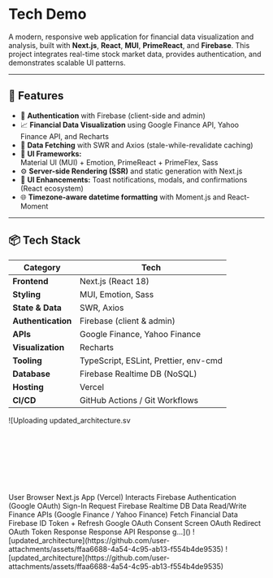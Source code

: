 # Tech Demo

A modern, responsive web application for financial data visualization and analysis, built with **Next.js**, **React**, **MUI**, **PrimeReact**, and **Firebase**. This project integrates real-time stock market data, provides authentication, and demonstrates scalable UI patterns.

---

## 🚀 Features

- 🔐 **Authentication** with Firebase (client-side and admin)
- 📈 **Financial Data Visualization** using Google Finance API, Yahoo Finance API, and Recharts
- 🧠 **Data Fetching** with SWR and Axios (stale-while-revalidate caching)
- 🎨 **UI Frameworks:**  
  Material UI (MUI) + Emotion, PrimeReact + PrimeFlex, Sass
- ⚙️ **Server-side Rendering (SSR)** and static generation with Next.js
- 🔔 **UI Enhancements:** Toast notifications, modals, and confirmations (React ecosystem)
- 🌐 **Timezone-aware datetime formatting** with Moment.js and React-Moment

---

## 📦 Tech Stack

| **Category**        | **Tech**                                             |
|---------------------|------------------------------------------------------|
| **Frontend**        | Next.js (React 18)                                   |
| **Styling**         | MUI, Emotion, Sass                                   |
| **State & Data**    | SWR, Axios                                           |
| **Authentication**  | Firebase (client & admin)                            |
| **APIs**            | Google Finance, Yahoo Finance                        |
| **Visualization**   | Recharts                                             |
| **Tooling**         | TypeScript, ESLint, Prettier, env-cmd                |
| **Database**        | Firebase Realtime DB (NoSQL)                         |
| **Hosting**         | Vercel                                               |
| **CI/CD**           | GitHub Actions / Git Workflows                       |


![Uploading updated_architecture.sv<?xml version="1.0" encoding="UTF-8" standalone="no"?>
<!DOCTYPE svg PUBLIC "-//W3C//DTD SVG 1.1//EN"
 "http://www.w3.org/Graphics/SVG/1.1/DTD/svg11.dtd">
<!-- Generated by graphviz version 2.43.0 (0)
 -->
<!-- Title: Architecture Pages: 1 -->
<svg width="1116pt" height="236pt"
 viewBox="0.00 0.00 1116.00 236.23" xmlns="http://www.w3.org/2000/svg" xmlns:xlink="http://www.w3.org/1999/xlink">
<g id="graph0" class="graph" transform="scale(1 1) rotate(0) translate(4 232.23)">
<title>Architecture</title>
<polygon fill="white" stroke="transparent" points="-4,4 -4,-232.23 1112,-232.23 1112,4 -4,4"/>
<!-- User -->
<g id="node1" class="node">
<title>User</title>
<polygon fill="lightcyan" stroke="black" points="86,-136.23 0,-136.23 0,-100.23 86,-100.23 86,-136.23"/>
<text text-anchor="middle" x="43" y="-115.73" font-family="Times,serif" font-size="10.00">User Browser</text>
</g>
<!-- App -->
<g id="node2" class="node">
<title>App</title>
<polygon fill="lightcyan" stroke="black" points="305,-136.23 187,-136.23 187,-100.23 305,-100.23 305,-136.23"/>
<text text-anchor="middle" x="246" y="-115.73" font-family="Times,serif" font-size="10.00">Next.js App (Vercel)</text>
</g>
<!-- User&#45;&gt;App -->
<g id="edge1" class="edge">
<title>User&#45;&gt;App</title>
<path fill="none" stroke="black" d="M86.14,-118.23C112.41,-118.23 146.82,-118.23 176.9,-118.23"/>
<polygon fill="black" stroke="black" points="176.91,-121.73 186.91,-118.23 176.91,-114.73 176.91,-121.73"/>
<text text-anchor="middle" x="136.5" y="-122.03" font-family="Times,serif" font-size="14.00">Interacts</text>
</g>
<!-- Auth -->
<g id="node3" class="node">
<title>Auth</title>
<polygon fill="lightcyan" stroke="black" points="711,-206.23 572,-206.23 572,-170.23 711,-170.23 711,-206.23"/>
<text text-anchor="middle" x="641.5" y="-191.23" font-family="Times,serif" font-size="10.00">Firebase Authentication</text>
<text text-anchor="middle" x="641.5" y="-180.23" font-family="Times,serif" font-size="10.00">(Google OAuth)</text>
</g>
<!-- App&#45;&gt;Auth -->
<g id="edge2" class="edge">
<title>App&#45;&gt;Auth</title>
<path fill="none" stroke="black" d="M259.34,-136.38C272.66,-154.19 295.67,-180.23 323,-191.23 399.73,-222.11 495.59,-215.76 561.79,-205.21"/>
<polygon fill="black" stroke="black" points="562.45,-208.65 571.75,-203.56 561.31,-201.75 562.45,-208.65"/>
<text text-anchor="middle" x="426.5" y="-217.03" font-family="Times,serif" font-size="14.00">Sign&#45;In Request</text>
</g>
<!-- DB -->
<g id="node5" class="node">
<title>DB</title>
<polygon fill="lightcyan" stroke="black" points="705.5,-141.23 577.5,-141.23 577.5,-105.23 705.5,-105.23 705.5,-141.23"/>
<text text-anchor="middle" x="641.5" y="-120.73" font-family="Times,serif" font-size="10.00">Firebase Realtime DB</text>
</g>
<!-- App&#45;&gt;DB -->
<g id="edge6" class="edge">
<title>App&#45;&gt;DB</title>
<path fill="none" stroke="black" d="M305.06,-118.97C374.59,-119.85 491.12,-121.33 566.9,-122.29"/>
<polygon fill="black" stroke="black" points="567.26,-125.8 577.31,-122.43 567.35,-118.8 567.26,-125.8"/>
<text text-anchor="middle" x="426.5" y="-125.03" font-family="Times,serif" font-size="14.00">Data Read/Write</text>
</g>
<!-- Finance -->
<g id="node6" class="node">
<title>Finance</title>
<polygon fill="lightcyan" stroke="black" points="735,-60.23 548,-60.23 548,-24.23 735,-24.23 735,-60.23"/>
<text text-anchor="middle" x="641.5" y="-45.23" font-family="Times,serif" font-size="10.00">Finance APIs</text>
<text text-anchor="middle" x="641.5" y="-34.23" font-family="Times,serif" font-size="10.00">(Google Finance / Yahoo Finance)</text>
</g>
<!-- App&#45;&gt;Finance -->
<g id="edge8" class="edge">
<title>App&#45;&gt;Finance</title>
<path fill="none" stroke="black" d="M272.09,-100.06C286.32,-90.72 304.87,-80.09 323,-74.23 392.29,-51.83 474.12,-44 537.35,-41.68"/>
<polygon fill="black" stroke="black" points="537.85,-45.16 547.73,-41.34 537.62,-38.17 537.85,-45.16"/>
<text text-anchor="middle" x="426.5" y="-78.03" font-family="Times,serif" font-size="14.00">Fetch Financial Data</text>
</g>
<!-- Auth&#45;&gt;App -->
<g id="edge5" class="edge">
<title>Auth&#45;&gt;App</title>
<path fill="none" stroke="black" d="M571.9,-178.09C482.21,-164.8 335.05,-142.87 323,-140.23 320.39,-139.65 317.73,-139.04 315.05,-138.4"/>
<polygon fill="black" stroke="black" points="315.86,-134.99 305.31,-135.95 314.15,-141.78 315.86,-134.99"/>
<text text-anchor="middle" x="426.5" y="-174.03" font-family="Times,serif" font-size="14.00">Firebase ID Token + Refresh</text>
</g>
<!-- Consent -->
<g id="node4" class="node">
<title>Consent</title>
<polygon fill="lightcyan" stroke="black" points="1108,-206.23 936,-206.23 936,-170.23 1108,-170.23 1108,-206.23"/>
<text text-anchor="middle" x="1022" y="-185.73" font-family="Times,serif" font-size="10.00">Google OAuth Consent Screen</text>
</g>
<!-- Auth&#45;&gt;Consent -->
<g id="edge3" class="edge">
<title>Auth&#45;&gt;Consent</title>
<path fill="none" stroke="black" d="M711.04,-188.23C771.02,-188.23 858.76,-188.23 925.6,-188.23"/>
<polygon fill="black" stroke="black" points="925.72,-191.73 935.72,-188.23 925.72,-184.73 925.72,-191.73"/>
<text text-anchor="middle" x="835.5" y="-192.03" font-family="Times,serif" font-size="14.00">OAuth Redirect</text>
</g>
<!-- Consent&#45;&gt;Auth -->
<g id="edge4" class="edge">
<title>Consent&#45;&gt;Auth</title>
<path fill="none" stroke="black" d="M935.74,-171.26C929.75,-170.45 923.79,-169.76 918,-169.23 844.97,-162.55 826.07,-162.99 753,-169.23 742.71,-170.11 731.94,-171.44 721.33,-172.99"/>
<polygon fill="black" stroke="black" points="720.58,-169.57 711.23,-174.55 721.65,-176.49 720.58,-169.57"/>
<text text-anchor="middle" x="835.5" y="-173.03" font-family="Times,serif" font-size="14.00">OAuth Token Response</text>
</g>
<!-- DB&#45;&gt;App -->
<g id="edge7" class="edge">
<title>DB&#45;&gt;App</title>
<path fill="none" stroke="black" d="M577.45,-107.78C562.02,-104.65 545.5,-101.82 530,-100.23 438.48,-90.8 414.38,-89.55 323,-100.23 320.47,-100.52 317.89,-100.87 315.3,-101.27"/>
<polygon fill="black" stroke="black" points="314.53,-97.85 305.26,-102.99 315.71,-104.75 314.53,-97.85"/>
<text text-anchor="middle" x="426.5" y="-104.03" font-family="Times,serif" font-size="14.00">Response</text>
</g>
<!-- Finance&#45;&gt;App -->
<g id="edge9" class="edge">
<title>Finance&#45;&gt;App</title>
<path fill="none" stroke="black" d="M588.03,-24.14C522.5,-4.8 408.6,17.92 323,-23.23 293.89,-37.22 272.44,-68.4 259.88,-91.23"/>
<polygon fill="black" stroke="black" points="256.76,-89.65 255.2,-100.13 262.95,-92.91 256.76,-89.65"/>
<text text-anchor="middle" x="426.5" y="-27.03" font-family="Times,serif" font-size="14.00">API Response</text>
</g>
</g>
</svg>
g…]()
![updated_architecture](https://github.com/user-attachments/assets/ffaa6688-4a54-4c95-ab13-f554b4de9535)
![updated_architecture](https://github.com/user-attachments/assets/ffaa6688-4a54-4c95-ab13-f554b4de9535)

